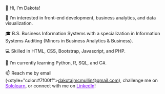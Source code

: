 👋 Hi, I’m Dakota!

👀 I’m interested in front-end development, business analytics, and data visualization.

🎓 B.S. Business Information Systems with a specialization in Information Systems Auditing (Minors in Business Analytics & Business).

💻 Skilled in HTML, CSS, Bootstrap, Javascript, and PHP.

🌱 I’m currently learning Python, R, SQL, and C#.

📫 Reach me by email (<style="color:#7f00ff">dakotajmcmullin@gmail.com</style>), challenge me on <a href="https://www.sololearn.com/profile/21195611" style="color:#7f00ff">Sololearn</a>, or connect with me on <a href="https://www.linkedin.com/in/dakota-m" style="color:#7f00ff">LinkedIn</a>!

<!---
dakotaydg/dakotaydg is a ✨ special ✨ repository because its `README.md` (this file) appears on your GitHub profile.
You can click the Preview link to take a look at your changes.
--->
